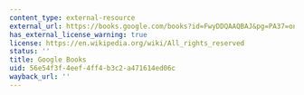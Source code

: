 ```yaml
---
content_type: external-resource
external_url: https://books.google.com/books?id=FwyDDQAAQBAJ&pg=PA37=onepage#v=onepage&q&f=false
has_external_license_warning: true
license: https://en.wikipedia.org/wiki/All_rights_reserved
status: ''
title: Google Books
uid: 56e54f3f-4eef-4ff4-b3c2-a471614ed06c
wayback_url: ''
---
```

